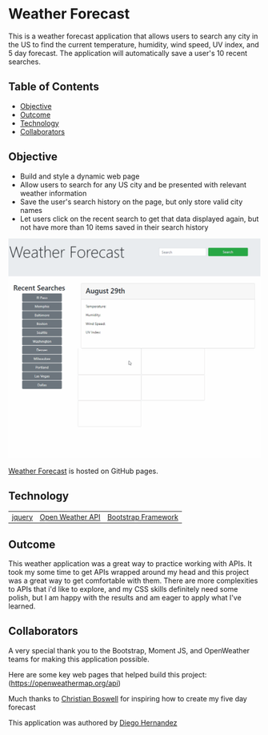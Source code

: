 # Weather Forecast

This is a weather forecast application that allows users to search any city in the US to find the current temperature, humidity, wind speed, UV index, and 5 day forecast. The application will automatically save a user's 10 recent searches.

## Table of Contents

- [Objective](#Objective)
- [Outcome](#Outcome)
- [Technology](#Technology)
- [Collaborators](#Collaborators)

## Objective

- Build and style a dynamic web page
- Allow users to search for any US city and be presented with relevant weather information
- Save the user's search history on the page, but only store valid city names
- Let users click on the recent search to get that data displayed again, but not have more than 10 items saved in their search history

<img src="./Assets/images/readme-01.gif" width="600"/>

[Weather Forecast](https://diegopie.github.io/java-script-timed-quiz/) is hosted on GitHub pages.

## Technology

| | | |
| ------ | ------ | ------ |
| [jquery](https://jquery.com/) | [Open Weather API](https://openweathermap.org/api) | [Bootstrap Framework](https://getbootstrap.com/docs/5.0/getting-started/introduction/) |

## Outcome

This weather application was a great way to practice working with APIs. It took my some time to get APIs wrapped around my head and this project was a great way to get comfortable with them. There are more complexities to APIs that i'd like to explore, and my CSS skills definitely need some polish, but I am happy with the results and am eager to apply what I've learned.

## Collaborators

A very special thank you to the Bootstrap, Moment JS, and OpenWeather teams for making this application possible.

Here are some key web pages that helped build this project:
(https://openweathermap.org/api)

Much thanks to [Christian Boswell](https://github.com/cboswel1) for inspiring how to create my five day forecast

This application was authored by [Diego Hernandez](https://github.com/Diegopie)
